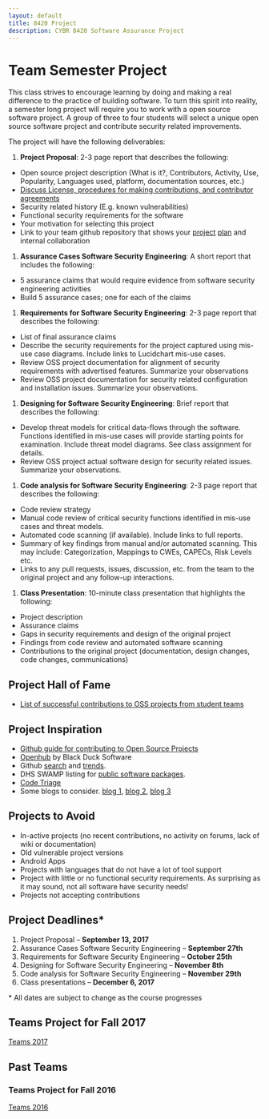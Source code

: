 ```yaml
---
layout: default
title: 8420 Project
description: CYBR 8420 Software Assurance Project
---
```


# Team Semester Project

This class strives to encourage learning by doing and making a real difference to the practice of building software. To turn this spirit into reality, a semester long project will require you to work with a open source software project. A group of three to four students will select a unique open source software project and contribute security related improvements.

The project will have the following deliverables:

1. **Project Proposal**: 2-3 page report that describes the following:
  * Open source project description (What is it?, Contributors, Activity, Use, Popularity, Languages used, platform, documentation sources, etc.)
  * [Discuss License, procedures for making contributions, and contributor agreements](https://opensource.guide/how-to-contribute/#orienting-yourself-to-a-new-project)
  * Security related history (E.g. known vulnerabilities)
  * Functional security requirements for the software
  * Your motivation for selecting this project
  * Link to your team github repository that shows your [project](https://help.github.com/articles/about-project-boards/) [plan](https://en.wikipedia.org/wiki/Kanban_board) and internal collaboration
1. **Assurance Cases Software Security Engineering**: A short report that includes the following:
  * 5 assurance claims that would require evidence from software security engineering activities
  * Build 5 assurance cases; one for each of the claims
1. **Requirements for Software Security Engineering**: 2-3 page report that describes the following:
  * List of final assurance claims
  * Describe the security requirements for the project captured using mis-use case diagrams. Include links to Lucidchart mis-use cases.
  * Review OSS project documentation for alignment of security requirements with advertised features. Summarize your observations
  * Review OSS project documentation for security related configuration and installation issues. Summarize your observations.
1. **Designing for Software Security Engineering**: Brief report that describes the following:
  * Develop threat models for critical data-flows through the software. Functions identified in mis-use cases will provide starting points for examination. Include threat model diagrams. See class assignment for details.   
  * Review OSS project actual software design for security related issues. Summarize your observations.
1. **Code analysis for Software Security Engineering**: 2-3 page report that describes the following:
  * Code review strategy
  * Manual code review of critical security functions identified in mis-use cases and threat models.
  * Automated code scanning (if available). Include links to full reports.
  * Summary of key findings from manual and/or automated scanning. This may include: Categorization, Mappings to CWEs, CAPECs, Risk Levels etc.
  * Links to any pull requests, issues, discussion, etc. from the team to the original project and any follow-up interactions.
1. **Class Presentation**: 10-minute class presentation that highlights the following:
  * Project description
  * Assurance claims
  * Gaps in security requirements and design of the original project
  * Findings from code review and automated software scanning
  * Contributions to the original project (documentation, design changes, code changes, communications)


## Project Hall of Fame
* [List of successful contributions to OSS projects from student teams](https://robinagandhi.github.io/swa/pages/halloffame.html)  

## Project Inspiration
* [Github guide for contributing to Open Source Projects](https://opensource.guide/how-to-contribute)
* [Openhub](https://www.openhub.net) by Black Duck Software
* Github [search](https://github.com/search) and [trends](https://github.com/trending).
* DHS SWAMP listing for [public software packages](https://www.mir-swamp.org/#packages/public).
* [Code Triage](https://www.codetriage.com)
* Some blogs to consider. [blog 1](http://blog.teamtreehouse.com/getting-involved-open-source-projects), [blog 2](https://help.github.com/articles/where-can-i-find-open-source-projects-to-work-on/), [blog 3](http://www.firsttimersonly.com)

## Projects to Avoid
* In-active projects (no recent contributions, no activity on forums, lack of wiki or documentation)
* Old vulnerable project versions
* Android Apps
* Projects with languages that do not have a lot of tool support
* Project with little or no functional security requirements. As surprising as it may sound, not all software have security needs!
* Projects not accepting contributions

## Project Deadlines*

1. Project Proposal &ndash; **September 13, 2017**
1. Assurance Cases Software Security Engineering &ndash; **September 27th**
1. Requirements for Software Security Engineering &ndash; **October 25th**
1. Designing for Software Security Engineering &ndash; **November 8th**
1. Code analysis for Software Security Engineering &ndash; **November 29th**
1. Class presentations &ndash; **December 6, 2017**

\* All dates are subject to change as the course progresses

## Teams Project for Fall 2017
[Teams 2017](https://robinagandhi.github.io/swa/slides/teams-2017/teams.html)

## Past Teams
### Teams Project for Fall 2016
[Teams 2016](https://robinagandhi.github.io/swa/slides/teams-2016/teams.html)
